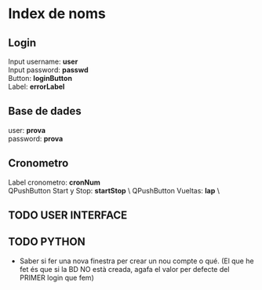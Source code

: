 # Index de noms

## Login

Input username: **user** \
Input password: **passwd** \
Button: **loginButton** \
Label: **errorLabel**

## Base de dades

user: **prova** \
password: **prova**

## Cronometro

Label cronometro: **cronNum** \
QPushButton Start y Stop: **startStop** \ 
QPushButton Vueltas: **lap** \

## TODO USER INTERFACE

## TODO PYTHON

- Saber si fer una nova finestra per crear un nou compte o qué. (El que he fet és que si la BD NO està creada, agafa el valor per defecte del PRIMER login que fem)
